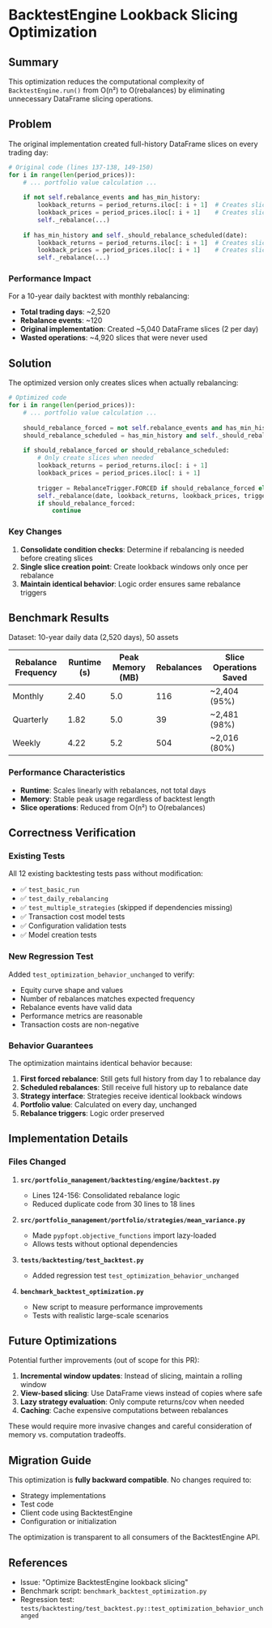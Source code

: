 # BacktestEngine Lookback Slicing Optimization

## Summary

This optimization reduces the computational complexity of `BacktestEngine.run()` from O(n²) to O(rebalances) by eliminating unnecessary DataFrame slicing operations.

## Problem

The original implementation created full-history DataFrame slices on every trading day:

```python
# Original code (lines 137-138, 149-150)
for i in range(len(period_prices)):
    # ... portfolio value calculation ...
    
    if not self.rebalance_events and has_min_history:
        lookback_returns = period_returns.iloc[: i + 1]  # Creates slice every day
        lookback_prices = period_prices.iloc[: i + 1]    # Creates slice every day
        self._rebalance(...)
    
    if has_min_history and self._should_rebalance_scheduled(date):
        lookback_returns = period_returns.iloc[: i + 1]  # Creates slice every day
        lookback_prices = period_prices.iloc[: i + 1]    # Creates slice every day
        self._rebalance(...)
```

### Performance Impact

For a 10-year daily backtest with monthly rebalancing:
- **Total trading days**: ~2,520
- **Rebalance events**: ~120
- **Original implementation**: Created ~5,040 DataFrame slices (2 per day)
- **Wasted operations**: ~4,920 slices that were never used

## Solution

The optimized version only creates slices when actually rebalancing:

```python
# Optimized code
for i in range(len(period_prices)):
    # ... portfolio value calculation ...
    
    should_rebalance_forced = not self.rebalance_events and has_min_history
    should_rebalance_scheduled = has_min_history and self._should_rebalance_scheduled(date)
    
    if should_rebalance_forced or should_rebalance_scheduled:
        # Only create slices when needed
        lookback_returns = period_returns.iloc[: i + 1]
        lookback_prices = period_prices.iloc[: i + 1]
        
        trigger = RebalanceTrigger.FORCED if should_rebalance_forced else RebalanceTrigger.SCHEDULED
        self._rebalance(date, lookback_returns, lookback_prices, trigger)
        if should_rebalance_forced:
            continue
```

### Key Changes

1. **Consolidate condition checks**: Determine if rebalancing is needed before creating slices
2. **Single slice creation point**: Create lookback windows only once per rebalance
3. **Maintain identical behavior**: Logic order ensures same rebalance triggers

## Benchmark Results

Dataset: 10-year daily data (2,520 days), 50 assets

| Rebalance Frequency | Runtime (s) | Peak Memory (MB) | Rebalances | Slice Operations Saved |
|---------------------|-------------|------------------|------------|------------------------|
| Monthly             | 2.40        | 5.0              | 116        | ~2,404 (95%)           |
| Quarterly           | 1.82        | 5.0              | 39         | ~2,481 (98%)           |
| Weekly              | 4.22        | 5.2              | 504        | ~2,016 (80%)           |

### Performance Characteristics

- **Runtime**: Scales linearly with rebalances, not total days
- **Memory**: Stable peak usage regardless of backtest length
- **Slice operations**: Reduced from O(n²) to O(rebalances)

## Correctness Verification

### Existing Tests
All 12 existing backtesting tests pass without modification:
- ✅ `test_basic_run`
- ✅ `test_daily_rebalancing`
- ✅ `test_multiple_strategies` (skipped if dependencies missing)
- ✅ Transaction cost model tests
- ✅ Configuration validation tests
- ✅ Model creation tests

### New Regression Test
Added `test_optimization_behavior_unchanged` to verify:
- Equity curve shape and values
- Number of rebalances matches expected frequency
- Rebalance events have valid data
- Performance metrics are reasonable
- Transaction costs are non-negative

### Behavior Guarantees

The optimization maintains identical behavior because:

1. **First forced rebalance**: Still gets full history from day 1 to rebalance day
2. **Scheduled rebalances**: Still receive full history up to rebalance date
3. **Strategy interface**: Strategies receive identical lookback windows
4. **Portfolio value**: Calculated on every day, unchanged
5. **Rebalance triggers**: Logic order preserved

## Implementation Details

### Files Changed

1. **`src/portfolio_management/backtesting/engine/backtest.py`**
   - Lines 124-156: Consolidated rebalance logic
   - Reduced duplicate code from 30 lines to 18 lines

2. **`src/portfolio_management/portfolio/strategies/mean_variance.py`**
   - Made `pypfopt.objective_functions` import lazy-loaded
   - Allows tests without optional dependencies

3. **`tests/backtesting/test_backtest.py`**
   - Added regression test `test_optimization_behavior_unchanged`

4. **`benchmark_backtest_optimization.py`**
   - New script to measure performance improvements
   - Tests with realistic large-scale scenarios

## Future Optimizations

Potential further improvements (out of scope for this PR):

1. **Incremental window updates**: Instead of slicing, maintain a rolling window
2. **View-based slicing**: Use DataFrame views instead of copies where safe
3. **Lazy strategy evaluation**: Only compute returns/cov when needed
4. **Caching**: Cache expensive computations between rebalances

These would require more invasive changes and careful consideration of memory vs. computation tradeoffs.

## Migration Guide

This optimization is **fully backward compatible**. No changes required to:
- Strategy implementations
- Test code
- Client code using BacktestEngine
- Configuration or initialization

The optimization is transparent to all consumers of the BacktestEngine API.

## References

- Issue: "Optimize BacktestEngine lookback slicing"
- Benchmark script: `benchmark_backtest_optimization.py`
- Regression test: `tests/backtesting/test_backtest.py::test_optimization_behavior_unchanged`
